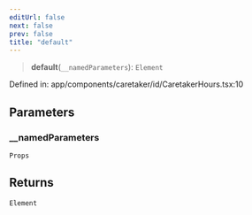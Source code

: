 ```yaml
---
editUrl: false
next: false
prev: false
title: "default"
---
```


> **default**(`__namedParameters`): `Element`

Defined in: app/components/caretaker/id/CaretakerHours.tsx:10

## Parameters

### \_\_namedParameters

`Props`

## Returns

`Element`
